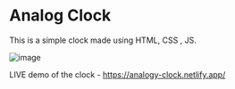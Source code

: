 # Analog Clock
This is a simple clock made using HTML, CSS , JS.


![image](https://user-images.githubusercontent.com/90966838/200164885-25f20d8f-3eb5-44bb-b488-ef89928d275f.png)

LIVE demo of the clock - https://analogy-clock.netlify.app/
